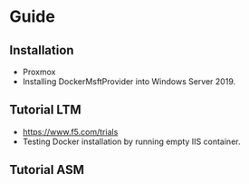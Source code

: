 # Guide

## Installation
* Proxmox
* Installing DockerMsftProvider into Windows Server 2019.

## Tutorial LTM
* https://www.f5.com/trials 
* Testing Docker installation by running empty IIS container.

## Tutorial ASM
